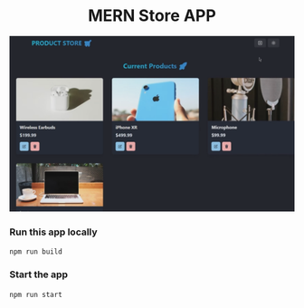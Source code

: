 <h1 align="center">MERN Store APP</h1>

![Demo App](/frontend/public/screenshot-for-readme.png)

### Run this app locally

```shell
npm run build
```

### Start the app

```shell
npm run start
```

